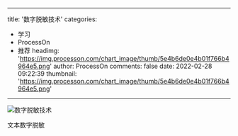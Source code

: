 
---
title: '数字脱敏技术'
categories: 
 - 学习
 - ProcessOn
 - 推荐
headimg: 'https://img.processon.com/chart_image/thumb/5e4b6de0e4b01f766b4964e5.png'
author: ProcessOn
comments: false
date: 2022-02-28 09:22:39
thumbnail: 'https://img.processon.com/chart_image/thumb/5e4b6de0e4b01f766b4964e5.png'
---

<div>   
<img class="thumb" alt="数字脱敏技术" src="https://img.processon.com/chart_image/thumb/5e4b6de0e4b01f766b4964e5.png" referrerpolicy="no-referrer">
<p>文本数字脱敏</p>  
</div>
            